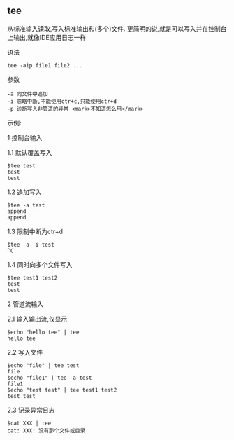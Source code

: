 ## tee
从标准输入读取,写入标准输出和(多个)文件.
更简明的说,就是可以写入并在控制台上输出,就像IDE应用日志一样

语法

    tee -aip file1 file2 ...
参数

    -a 向文件中追加
    -i 忽略中断,不能使用ctr+c,只能使用ctr+d
    -p 诊断写入非管道的异常 <mark>不知道怎么用</mark>

示例:

1 控制台输入

1.1 默认覆盖写入

    $tee test
    test
    test

1.2 追加写入

    $tee -a test
    append
    append

1.3 限制中断为ctr+d

    $tee -a -i test
    ^C

1.4 同时向多个文件写入

    $tee test1 test2
    test
    test

2 管道流输入

2.1 输入输出流,仅显示

    $echo "hello tee" | tee
    hello tee

2.2 写入文件

    $echo "file" | tee test
    file
    $echo "file1" | tee -a test
    file1
    $echo "test test" | tee test1 test2
    test test
2.3 记录异常日志

    $cat XXX | tee
    cat: XXX: 没有那个文件或目录